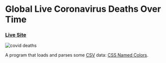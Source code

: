 # Global Live Coronavirus Deaths Over Time

### [Live Site](https://vizhub.com/gonzalomontanes/75e0a3d8f44446f1ad2c00244ddedf13)

![covid deaths](https://user-images.githubusercontent.com/92688327/144752892-1cbabadb-34dd-4af8-9fec-b94faff06249.PNG)

A program that loads and parses some [CSV](https://en.wikipedia.org/wiki/Comma-separated_values) data: [CSS Named Colors](https://gist.github.com/curran/b236990081a24761f7000567094914e0).
